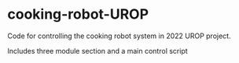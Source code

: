 # cooking-robot-UROP

Code for controlling the cooking robot system in 2022 UROP project.

Includes three module section and a main control script
